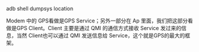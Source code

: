 adb shell dumpsys location  

Modem 中的 GPS看做是GPS Service；另外一部分在 Ap 里面，我们把这部分看做是GPS Client。Client 主要是通过 QMI 的通信方式接收 Service 发过来的信息，当然 Client也可以通过 QMI 发送信息给 Service，这个就是GPS的最大的框架。  
